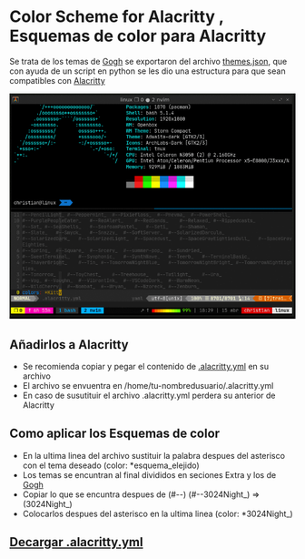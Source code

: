 # Color Scheme for Alacritty , Esquemas de color para Alacritty 

Se trata de los temas de [Gogh](https://github.com/Mayccoll/Gogh) se exportaron del archivo [themes.json](https://github.com/Mayccoll/Gogh/blob/master/data/themes.json), que con ayuda de un script en python se les dio una estructura para que sean compatibles con [Alacritty](https://github.com/alacritty/alacritty)

![Screnshoot](https://raw.githubusercontent.com/ChristianBarzalobre/color-schemes-alacritty/main/ezgif-2-f172ab2f2ef0.gif)

## Añadirlos a Alacritty

- Se recomienda copiar y pegar el contenido de [.alacritty.yml](https://github.com/ChristianBarzalobre/color-schemes-alacritty/blob/main/.alacritty.yml) en su archivo
- El archivo se envuentra en /home/tu-nombredusuario/.alacritty.yml
- En caso de susutituir el archivo .alacritty.yml perdera su anterior de Alacritty

## Como aplicar los Esquemas de color

- En la ultima linea del archivo sustituir la palabra despues del asterisco con el tema deseado (color: *esquema_elejido)
- Los temas se encuntran al final divididos en seciones Extra y los de [Gogh](https://github.com/Mayccoll/Gogh)
- Copiar lo que se encuntra despues de (#--)  (#--3024Night_) =>  (3024Night_)
- Colocarlos despues del asterisco en la ultima linea (color: *3024Night_)

## [Decargar .alacritty.yml](https://minhaskamal.github.io/DownGit/#/home?url=https://github.com/ChristianBarzalobre/color-schemes-alacritty/blob/main/.alacritty.yml)
